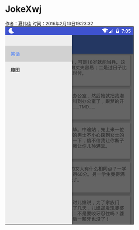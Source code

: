 # JokeXwj
作者：夏伟佳
时间：2016年2月13日19:23:32
![image](https://raw.githubusercontent.com/xwjsdhr/JokeXwj/master/screenshot/screenshot1.png)
